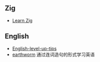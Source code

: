 ## Zig
- [Learn Zig](https://learnzig.nvimer.org/)

## English
- [English-level-up-tips](https://byoungd.github.io/English-level-up-tips/#/)
- [earthworm](https://earthworm.cuixueshe.com/) 通过连词造句的形式学习英语
